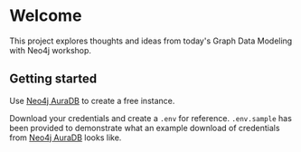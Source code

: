 # Welcome

This project explores thoughts and ideas from today's Graph Data Modeling with Neo4j workshop.

## Getting started

Use [Neo4j AuraDB](https://neo4j.com/cloud/platform/aura-graph-database/) to create a free instance.

Download your credentials and create a `.env` for reference. `.env.sample` has been provided to demonstrate what an example download of credentials from [Neo4j AuraDB](https://neo4j.com/cloud/platform/aura-graph-database/) looks like.
